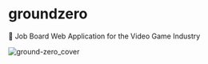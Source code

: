 # groundzero
💼 Job Board Web Application for the Video Game Industry

![ground-zero_cover](https://github.com/thomasjvu/groundzero/assets/49382745/7caa881e-f9eb-4424-b5d7-77c5eb20d495)
